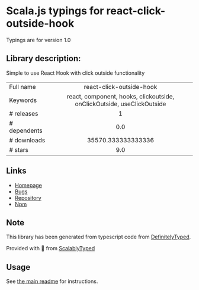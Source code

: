 
# Scala.js typings for react-click-outside-hook

Typings are for version 1.0

## Library description:
Simple to use React Hook with click outside functionality

|                    |                 |
| ------------------ | :-------------: |
| Full name          | react-click-outside-hook |
| Keywords           | react, component, hooks, clickoutside, onClickOutside, useClickOutside |
| # releases         | 1 |
| # dependents       | 0.0 |
| # downloads        | 35570.333333333336 |
| # stars            | 9.0 |

## Links
- [Homepage](https://github.com/bdeloeste/react-click-outside-hook#readme)
- [Bugs](https://github.com/bdeloeste/react-click-outside-hook/issues)
- [Repository](https://github.com/bdeloeste/react-click-outside-hook)
- [Npm](https://www.npmjs.com/package/react-click-outside-hook)
    


## Note
This library has been generated from typescript code from [DefinitelyTyped](https://definitelytyped.org).

Provided with :purple_heart: from [ScalablyTyped](https://github.com/oyvindberg/ScalablyTyped)

## Usage
See [the main readme](../../readme.md) for instructions.


